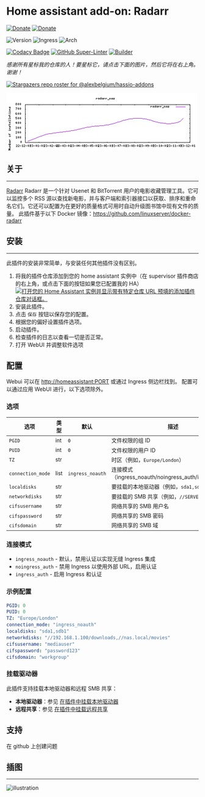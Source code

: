 # Home assistant add-on: Radarr

[![Donate][donation-badge]](https://www.buymeacoffee.com/alexbelgium)
[![Donate][paypal-badge]](https://www.paypal.com/donate/?hosted_button_id=DZFULJZTP3UQA)

![Version](https://img.shields.io/badge/dynamic/yaml?label=版本&query=%24.version&url=https%3A%2F%2Fraw.githubusercontent.com%2Falexbelgium%2Fhassio-addons%2Fmaster%2Fradarr%2Fconfig.yaml)
![Ingress](https://img.shields.io/badge/dynamic/yaml?label=Ingress&query=%24.ingress&url=https%3A%2F%2Fraw.githubusercontent.com%2Falexbelgium%2Fhassio-addons%2Fmaster%2Fradarr%2Fconfig.yaml)
![Arch](https://img.shields.io/badge/dynamic/yaml?color=success&label=Arch&query=%24.arch&url=https%3A%2F%2Fraw.githubusercontent.com%2Falexbelgium%2Fhassio-addons%2Fmaster%2Fradarr%2Fconfig.yaml)

[![Codacy Badge](https://app.codacy.com/project/badge/Grade/9c6cf10bdbba45ecb202d7f579b5be0e)](https://www.codacy.com/gh/alexbelgium/hassio-addons/dashboard?utm_source=github.com&utm_medium=referral&utm_content=alexbelgium/hassio-addons&utm_campaign=Badge_Grade)
[![GitHub Super-Linter](https://img.shields.io/github/actions/workflow/status/alexbelgium/hassio-addons/weekly-supelinter.yaml?label=Lint%20code%20base)](https://github.com/alexbelgium/hassio-addons/actions/workflows/weekly-supelinter.yaml)
[![Builder](https://img.shields.io/github/actions/workflow/status/alexbelgium/hassio-addons/onpush_builder.yaml?label=Builder)](https://github.com/alexbelgium/hassio-addons/actions/workflows/onpush_builder.yaml)

[donation-badge]: https://img.shields.io/badge/Buy%20me%20a%20coffee%20(no%20paypal)-%23d32f2f?logo=buy-me-a-coffee&style=flat&logoColor=white
[paypal-badge]: https://img.shields.io/badge/Buy%20me%20a%20coffee%20with%20Paypal-0070BA?logo=paypal&style=flat&logoColor=white

_感谢所有星标我的仓库的人！要星标它，请点击下面的图片，然后它将在右上角。谢谢！_

[![Stargazers repo roster for @alexbelgium/hassio-addons](https://raw.githubusercontent.com/alexbelgium/hassio-addons/master/.github/stars2.svg)](https://github.com/alexbelgium/hassio-addons/stargazers)

![downloads evolution](https://raw.githubusercontent.com/alexbelgium/hassio-addons/master/radarr/stats.png)

## 关于

---

[Radarr](https://radarr.video/) Radarr 是一个针对 Usenet 和 BitTorrent 用户的电影收藏管理工具。它可以监控多个 RSS 源以查找新电影，并与客户端和索引器接口以获取、排序和重命名它们。它还可以配置为在更好的质量格式可用时自动升级图书馆中现有文件的质量。
此插件基于以下 Docker 镜像：https://github.com/linuxserver/docker-radarr

## 安装

---

此插件的安装非常简单，与安装任何其他插件没有区别。

1. 将我的插件仓库添加到您的 home assistant 实例中（在 supervisor 插件商店的右上角，或点击下面的按钮如果您已配置我的 HA）
   [![打开您的 Home Assistant 实例并显示带有特定仓库 URL 预填的添加插件仓库对话框。](https://my.home-assistant.io/badges/supervisor_add_addon_repository.svg)](https://my.home-assistant.io/redirect/supervisor_add_addon_repository/?repository_url=https%3A%2F%2Fgithub.com%2Falexbelgium%2Fhassio-addons)
1. 安装此插件。
1. 点击 `保存` 按钮以保存您的配置。
1. 根据您的偏好设置插件选项。
1. 启动插件。
1. 检查插件的日志以查看一切是否正常。
1. 打开 WebUI 并调整软件选项

## 配置

Webui 可以在 <http://homeassistant:PORT> 或通过 Ingress 侧边栏找到。
配置可以通过应用 WebUI 进行，以下选项除外。

### 选项

| 选项 | 类型 | 默认 | 描述 |
|------|------|------|------|
| `PGID` | int | `0` | 文件权限的组 ID |
| `PUID` | int | `0` | 文件权限的用户 ID |
| `TZ` | str | | 时区（例如，`Europe/London`） |
| `connection_mode` | list | `ingress_noauth` | 连接模式（ingress_noauth/noingress_auth/ingress_auth） |
| `localdisks` | str | | 要挂载的本地驱动器（例如，`sda1,sdb1,MYNAS`） |
| `networkdisks` | str | | 要挂载的 SMB 共享（例如，`//SERVER/SHARE`） |
| `cifsusername` | str | | 网络共享的 SMB 用户名 |
| `cifspassword` | str | | 网络共享的 SMB 密码 |
| `cifsdomain` | str | | 网络共享的 SMB 域 |

### 连接模式

- `ingress_noauth` - 默认，禁用认证以实现无缝 Ingress 集成
- `noingress_auth` - 禁用 Ingress 以使用外部 URL，启用认证
- `ingress_auth` - 启用 Ingress 和认证

### 示例配置

```yaml
PGID: 0
PUID: 0
TZ: "Europe/London"
connection_mode: "ingress_noauth"
localdisks: "sda1,sdb1"
networkdisks: "//192.168.1.100/downloads,//nas.local/movies"
cifsusername: "mediauser"
cifspassword: "password123"
cifsdomain: "workgroup"
```

### 挂载驱动器

此插件支持挂载本地驱动器和远程 SMB 共享：

- **本地驱动器**：参见 [在插件中挂载本地驱动器](https://github.com/alexbelgium/hassio-addons/wiki/Mounting-Local-Drives-in-Addons)
- **远程共享**：参见 [在插件中挂载远程共享](https://github.com/alexbelgium/hassio-addons/wiki/Mounting-remote-shares-in-Addons)

## 支持

在 github 上创建问题

## 插图

---

![illustration](https://dausruddin.com/wp-content/uploads/2020/05/radarr-v3-1024x515.png)

[repository]: https://github.com/alexbelgium/hassio-addons